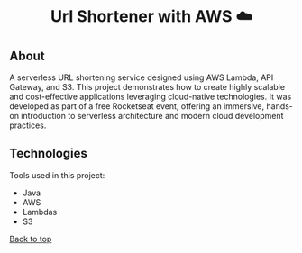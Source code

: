 <h1 align="center">Url Shortener with AWS ☁️</h1>

## About

A serverless URL shortening service designed using AWS Lambda, API Gateway, and S3. This project demonstrates how to create highly scalable and cost-effective applications leveraging cloud-native technologies. It was developed as part of a free Rocketseat event, offering an immersive, hands-on introduction to serverless architecture and modern cloud development practices.

## Technologies

Tools used in this project:

- Java
- AWS
- Lambdas
- S3

<a href="#top">Back to top</a>
